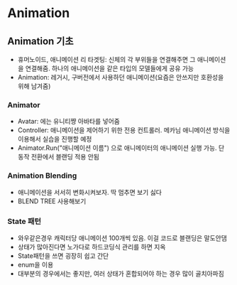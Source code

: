 # Animation

## Animation 기초

- 휴머노이드, 애니메이션 리 타겟팅: 신체의 각 부위들을 연결해주면 그 애니메이션을 연결해줌. 하나의 애니메이션을 같은 타입의 모델들에게 공유 가능
- Animation: 레거시, 구버전에서 사용하던 애니메이션(요즘은 안쓰지만 호환성을 위해 남겨줌)


### Animator

- Avatar: 에는 유니티쨩 아바타를 넣어줌
- Controller: 애니메이션을 제어하기 위한 전용 컨트롤러. 메카님 애니메이션 방식을 이용해서 실습을 진행할 예정
- Animator.Run("애니메이션 이름") 으로 애니메이터의 애니메이션 실행 가능. 단 동작 전환에서 블랜딩 적용 안됨

### Animation Blending

- 애니메이션을 서서히 변화시켜보자. 딱 멈추면 보기 싫다
- BLEND TREE 사용해보기

### State 패턴

- 와우같은경우 캐릭터당 애니메이션 100개씩 있음. 이걸 코드로 블랜딩은 말도안댐
- 상태가 많아진다면 노가다로 하드코딩식 관리를 하면 지옥
- State패턴을 쓰면 굉장히 쉽고 간단
- enum을 이용
- 대부분의 경우에서는 좋지만, 여러 상태가 혼합되어야 하는 경우 많이 골치아파짐